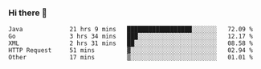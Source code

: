 ### Hi there 👋

<!--
**urzz/urzz** is a ✨ _special_ ✨ repository because its `README.md` (this file) appears on your GitHub profile.

Here are some ideas to get you started:

- 🔭 I’m currently working on ...
- 🌱 I’m currently learning ...
- 👯 I’m looking to collaborate on ...
- 🤔 I’m looking for help with ...
- 💬 Ask me about ...
- 📫 How to reach me: ...
- 😄 Pronouns: ...
- ⚡ Fun fact: ...
-->

<!--START_SECTION:waka-->

```text
Java             21 hrs 9 mins   ██████████████████░░░░░░░   72.09 %
Go               3 hrs 34 mins   ███░░░░░░░░░░░░░░░░░░░░░░   12.17 %
XML              2 hrs 31 mins   ██░░░░░░░░░░░░░░░░░░░░░░░   08.58 %
HTTP Request     51 mins         ▓░░░░░░░░░░░░░░░░░░░░░░░░   02.94 %
Other            17 mins         ▒░░░░░░░░░░░░░░░░░░░░░░░░   01.01 %
```

<!--END_SECTION:waka-->
